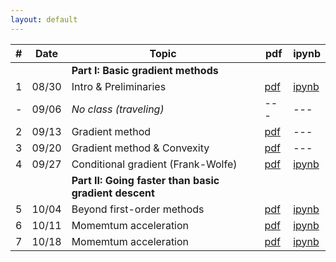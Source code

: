 ```yaml
---
layout: default
---
```



| # | Date  | Topic  | pdf | ipynb  |
|-|-|-|-|-|
| | | **Part I: Basic gradient methods** | | |
| 1 | 08/30 | Intro & Preliminaries  | [pdf]() | [ipynb]()
| - | 09/06 | *No class (traveling)* | ---  | ---  |
| 2 | 09/13 | Gradient method | [pdf]()  | --- |
| 3 | 09/20 | Gradient method & Convexity | [pdf]()  | --- |
| 4 | 09/27 | Conditional gradient (Frank-Wolfe) | [pdf]()  | [ipynb]()  |
| | | **Part II: Going faster than basic gradient descent** | | |
| 5 | 10/04 | Beyond first-order methods | [pdf]()  | [ipynb]()  |
| 6 | 10/11 | Momemtum acceleration | [pdf]()  | [ipynb]()  |
| 7 | 10/18 | Momemtum acceleration | [pdf]()  | [ipynb]()  |
